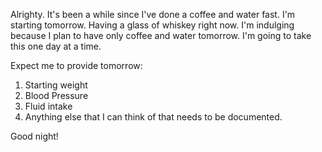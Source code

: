 Alrighty.
It's been a while since I've done a coffee and water fast.  I'm starting tomorrow.
Having a glass of whiskey right now. I'm indulging because I plan to have only coffee and water tomorrow.
I'm going to take this one day at a time. 

Expect me to provide tomorrow:
1. Starting weight
2. Blood Pressure
3. Fluid intake 
4. Anything else that I can think of that needs to be documented.

Good night!

